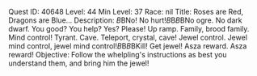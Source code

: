 Quest ID: 40648
Level: 44
Min Level: 37
Race: nil
Title: Roses are Red, Dragons are Blue...
Description: <The small whelpling flutters his wings and tries to escape as you approach.>$B$BNo! No hurt!$B$B<It pauses and looks up with wide eyes.>$B$BNo ogre. No dark dwarf. You good? You help? Yes? Please! Up ramp. Family, brood family. Mind control! Tyrant. Cave. Teleport, crystal, cave! Jewel control. Jewel mind control, jewel mind control!$B$B<It hops up and down in a panic.>$B$BKill! Get jewel! Asza reward. Asza reward!
Objective: Follow the whelpling's instructions as best you understand them, and bring him the jewel!
